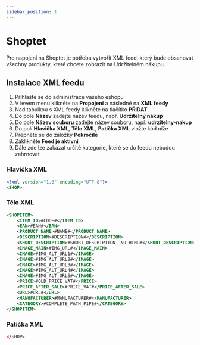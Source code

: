 ```yaml
---
sidebar_position: 1
---
```


# Shoptet
Pro napojení na Shoptet je potřeba vytvořit XML feed, který bude obsahovat všechny produkty, které chcete zobrazit na Udržitelném nákupu.

## Instalace XML feedu
1. Přihlašte se do administrace vašeho eshopu
2. V levém menu klikněte na **Propojení** a následně na **XML feedy**
3. Nad tabulkou s XML feedy klikněte na tlačítko **PŘIDAT**
4. Do pole **Název** zadejte název feedu, např. **Udržitelný nákup**
5. Do pole **Název souboru** zadejte název souboru, např. **udrzitelny-nakup**
6. Do polí **Hlavička XML**, **Tělo XML**, **Patička XML** vložte kód níže
7. Přepněte se do záložky **Pokročilé**
8. Zaklikněte **Feed je aktivní**
9. Dále zde lze zakázat určité kategorie, které se do feedu nebudou zahrnovat

### Hlavička XML
```xml
<?xml version="1.0" encoding="UTF-8"?>
<SHOP>
```

### Tělo XML
```xml
<SHOPITEM>
    <ITEM_ID>#CODE#</ITEM_ID>
    <EAN>#EAN#</EAN>
    <PRODUCT_NAME>#NAME#</PRODUCT_NAME>
    <DESCRIPTION>#DESCRIPTION#</DESCRIPTION>
    <SHORT_DESCRIPTION>#SHORT_DESCRIPTION__NO_HTML#</SHORT_DESCRIPTION>
    <IMAGE_MAIN>#IMG_URL#</IMAGE_MAIN>
    <IMAGE>#IMG_ALT_URL1#</IMAGE>
    <IMAGE>#IMG_ALT_URL2#</IMAGE>
    <IMAGE>#IMG_ALT_URL3#</IMAGE>
    <IMAGE>#IMG_ALT_URL4#</IMAGE>
    <IMAGE>#IMG_ALT_URL5#</IMAGE>
    <PRICE>#OLD_PRICE_VAT#</PRICE>
    <PRICE_AFTER_SALE>#PRICE_VAT#</PRICE_AFTER_SALE>
    <URL>#URL#</URL>
    <MANUFACTURER>#MANUFACTURER#</MANUFACTURER>
    <CATEGORY>#COMPLETE_PATH_PIPE#</CATEGORY>
</SHOPITEM>
```

### Patička XML
```xml
</SHOP>
```